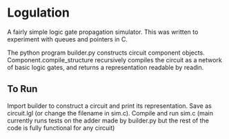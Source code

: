 # Logulation

A fairly simple logic gate propagation simulator. This was written to experiment with queues and pointers in C. 

The python program builder.py constructs circuit component objects. Component.compile_structure recursively compiles the circuit as a network of basic logic gates, and returns a representation readable by readin.

## To Run

Import builder to construct a circuit and print its representation. Save as circuit.lgl (or change the filename in sim.c). Compile and run sim.c (main currently runs tests on the adder made by builder.py but the rest of the code is fully functional for any circuit)
